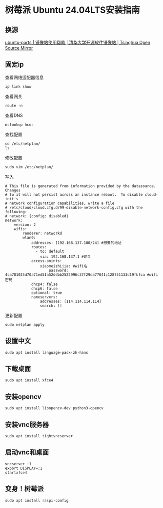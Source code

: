 # 树莓派 Ubuntu 24.04LTS安装指南

## 换源

[ubuntu-ports | 镜像站使用帮助 | 清华大学开源软件镜像站 | Tsinghua Open Source Mirror](https://mirrors.tuna.tsinghua.edu.cn/help/ubuntu-ports/)

## 固定ip

查看网络适配器信息

```shell
ip link show
```

查看网关

```shell
route -n
```

查看DNS

```shell
nslookup hcos
```

查找配置

```shell
cd /etc/netplan/
ls
```

修改配置

```shell
sudo vim /etc/netplan/
```

写入

```
# This file is generated from information provided by the datasource.  Changes
# to it will not persist across an instance reboot.  To disable cloud-init's
# network configuration capabilities, write a file
# /etc/cloud/cloud.cfg.d/99-disable-network-config.cfg with the following:
# network: {config: disabled}
network:
    version: 2
    wifis: 
        renderer: networkd
        wlan0:
            addresses: [192.168.137.100/24] #想要的地址
            routes:
              - to: default
                via: 192.168.137.1 #网关
            access-points:
                xiaomeizhijia: #wifi名
                    password: 4ca781025d70a71ed51a52ddbb2522996c37f29da77041c128751133d19fbfca #wifi密码
            dhcp4: false
            dhcp6: false
            optional: true
            nameservers: 
                addresses: [114.114.114.114]
                search: []
```

更新配置

```shell
sudo netplan apply
```

## 设置中文

```shell
sudo apt install language-pack-zh-hans
```

## 下载桌面

```shell
sudo apt install xfce4
```

## 安装opencv

```shell
sudo apt install libopencv-dev python3-opencv
```

## 安装vnc服务器

```shell
sudo apt install tightvncserver
```

## 启动vnc和桌面

```shell
vncserver :1
export DISPLAY=:1
startxfce4
```

## 变身！树莓派

```shell
sudo apt install raspi-config
```
